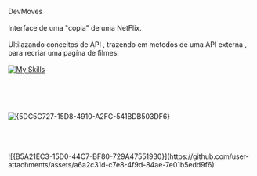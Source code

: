 
DevMoves
<br>
<br>
Interface de uma "copia" de uma NetFlix.
<br>
<br>
Ultilazando conceitos de API , trazendo em metodos de uma API externa , para recriar uma pagína de filmes.
<br>
<br>
[![My Skills](https://skillicons.dev/icons?i=js,html,css)](https://skillicons.dev)

<br>
<br>
<br>

![{5DC5C727-15D8-4910-A2FC-541BDB503DF6}](https://github.com/user-attachments/assets/28c51d35-6fd2-466e-938f-db7275b1a1a7)

<br>
<br>
<br>
![{B5A21EC3-15D0-44C7-BF80-729A47551930}](https://github.com/user-attachments/assets/a6a2c31d-c7e8-4f9d-84ae-7e01b5edd9f6)

<br>
<br>
<br>

